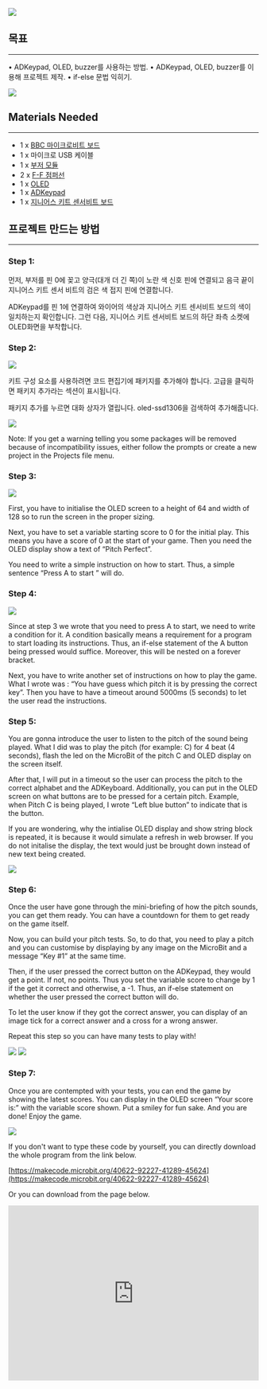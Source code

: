 ![](https://i.imgur.com/HYkxR5d.jpg)


## 목표 
---

•	ADKeypad, OLED, buzzer를 사용하는 방법.
•	ADKeypad, OLED, buzzer를 이용해 프로젝트 제작.
•	if-else 문법 익히기.

![](https://i.imgur.com/lNJbWPG.jpg)
 
 
## Materials Needed  
---

- 1 x [BBC 마이크로비트 보드](http://www.icbanq.com/shop/templete_list.asp?t_idx=163)  
- 1 x 마이크로 USB 케이블
- 1 x [부저 모듈](http://www.icbanq.com/shop/templete_list.asp?t_idx=163)  
- 2 x [F-F 점퍼선](http://www.icbanq.com/shop/templete_list.asp?t_idx=163)  
- 1 x [OLED](http://www.icbanq.com/shop/templete_list.asp?t_idx=163)  
- 1 x [ADKeypad](http://www.icbanq.com/shop/templete_list.asp?t_idx=163)  
- 1 x [지니어스 키트 센서비트 보드](http://www.icbanq.com/shop/templete_list.asp?t_idx=163) 


## 프로젝트 만드는 방법  
---

### Step 1:  

먼저, 부저를 핀 0에 꽂고 양극(대개 더 긴 쪽)이 노란 색 신호 핀에 연결되고 음극 끝이 지니어스 키트 센서 비트의 검은 색 접지 핀에 연결합니다.

ADKeypad를 핀 1에 연결하여 와이어의 색상과 지니어스 키트 센서비트 보드의 색이 일치하는지 확인합니다. 그런 다음, 지니어스 키트 센서비트 보드의 하단 좌측 소켓에 OLED화면을 부착합니다.

### Step 2:

![](https://i.imgur.com/CmT2k2T.png)

키트 구성 요소를 사용하려면 코드 편집기에 패키지를 추가해야 합니다. 고급을 클릭하면 패키지 추가라는 섹션이 표시됩니다.

패키지 추가를 누르면 대화 상자가 열립니다. oled-ssd1306을 검색하여 추가해줍니다.

![](https://i.imgur.com/hykIyTd.png)

Note: If you get a warning telling you some packages will be removed because of incompatibility issues, either follow the prompts or create a new project in the  Projects file menu.

### Step 3:  

![](https://i.imgur.com/ZGzxDCO.png)

First, you have to initialise the OLED screen to a height of 64 and width of 128 so to run the screen in the proper sizing.

Next, you have to set a variable starting score to 0 for the initial play. This means you have a score of 0 at the start of your game. Then you need the OLED display show a text of “Pitch Perfect”.

You need to write a simple instruction on how to start. Thus, a simple sentence “Press A to start ” will do.

### Step 4:  

![](https://i.imgur.com/WmBJnOV.png)

Since at step 3 we wrote that you need to press A to start, we need to write a condition for it. A condition basically means a requirement for a program to start loading its instructions. Thus, an if-else statement of the A button being pressed would suffice. Moreover, this will be nested on a forever bracket.

Next, you have to write another set of instructions on how to play the game. What I wrote was : “You have guess which pitch it is by pressing the correct key”. Then you have to have a timeout around 5000ms (5 seconds) to let the user read the instructions.

### Step 5:

You are gonna introduce the user to listen to the pitch of the sound being played. What I did was to play the pitch (for example: C) for 4 beat (4 seconds), flash the led on the MicroBit of the pitch C and OLED display on the screen itself.

After that, I will put in a timeout so the user can process the pitch to the correct alphabet and the ADKeyboard. Additionally, you can put in the OLED screen on what buttons are to be pressed for a certain pitch. Example, when Pitch C is being played, I wrote “Left blue button” to indicate that is the button.

If you are wondering, why the intialise OLED display and show string block is repeated, it is because it would simulate a refresh in web browser. If you do not initalise the display, the text would just be brought down instead of new text being created.

![](https://i.imgur.com/8abBXgw.png)

### Step 6:  

Once the user have gone through the mini-briefing of how the pitch sounds, you can get them ready. You can have a countdown for them to get ready on the game itself.

Now, you can build your pitch tests. So, to do that, you need to play a pitch and you can customise by displaying by any image on the MicroBit and a message “Key #1” at the same time.

Then, if the user pressed the correct button on the ADKeypad, they would get a point. If not, no points. Thus you set the variable score to change by 1 if the get it correct and otherwise, a -1. Thus, an if-else statement on whether the user pressed the correct button will do.

To let the user know if they got the correct answer, you can display of an image tick for a correct answer and a cross for a wrong answer.

Repeat this step so you can have many tests to play with!

![](https://i.imgur.com/CqWtEwD.png)
![](https://i.imgur.com/jl3ogKg.png)

### Step 7:  

Once you are contempted with your tests, you can end the game by showing the latest scores. You can display in the OLED screen “Your score is:” with the variable score shown. Put a smiley for fun sake.
And you are done! Enjoy the game.

![](https://i.imgur.com/a4LAQac.png)

If you don't want to type these code by yourself, you can directly download the whole program from the link below.

[https://makecode.microbit.org/40622-92227-41289-45624](https://makecode.microbit.org/40622-92227-41289-45624)

Or you can download from the page below.

<div style="position:relative;height:0;padding-bottom:70%;overflow:hidden;"><iframe style="position:absolute;top:0;left:0;width:100%;height:100%;" src="https://makecode.microbit.org/#pub:_hFx5DY8ytKqD" frameborder="0" sandbox="allow-popups allow-forms allow-scripts allow-same-origin"></iframe></div>
